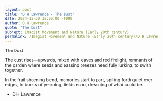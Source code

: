 ```yaml
---
layout: post
title: "D H Lawrence - The Dust"
date: 2024-12-30 12:00:00 -0000
author: D H Lawrence
quote: "The Dust"
subject: Imagist Movement and Nature (Early 20th century)
permalink: /Imagist Movement and Nature (Early 20th century)/D H Lawrence/D H Lawrence - The Dust
---
```


The Dust

   The dust rises—upwards,
   mixed with leaves and red firelight,
   remnants of the garden where seeds
   and passing breezes heed fully lurking,
   to swish together.

   In the frail sheening blend,
   memories start to part,
   spilling forth quiet over edges,
   in bursts of yearning; fields echo,
   dreaming of what could be.


- D H Lawrence

